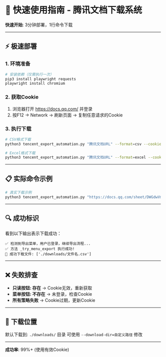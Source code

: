 # 🚀 快速使用指南 - 腾讯文档下载系统

**快速开始**: 3分钟部署，1行命令下载

---

## ⚡ 极速部署

### 1. 环境准备
```bash
# 安装依赖（仅需执行一次）
pip3 install playwright requests
playwright install chromium
```

### 2. 获取Cookie
1. 浏览器打开 https://docs.qq.com/ 并登录
2. 按F12 → Network → 刷新页面 → 复制任意请求的Cookie

### 3. 执行下载
```bash
# CSV格式下载
python3 tencent_export_automation.py "腾讯文档URL" --format=csv --cookies="你的Cookie"

# Excel格式下载  
python3 tencent_export_automation.py "腾讯文档URL" --format=excel --cookies="你的Cookie"
```

---

## 📋 实际命令示例

```bash
# 真实下载示例
python3 tencent_export_automation.py "https://docs.qq.com/sheet/DWGdwVmxyQmh0d29H" --format=csv --cookies="fingerprint=xxx;uid=xxx;DOC_SID=xxx"
```

---

## 🔍 成功标识

看到以下输出表示下载成功：
```
✅ 检测到导出菜单，用户已登录，继续导出流程...
✅ 方法 _try_menu_export 执行成功!
🎉 成功下载文件: ['./downloads/文件名.csv']
```

---

## ❌ 失败排查

- **只读按钮: 存在** → Cookie无效，重新获取
- **菜单按钮: 不存在** → 未登录，检查Cookie
- **所有策略失败** → Cookie过期，更新Cookie

---

## 📁 下载位置

默认下载到: `./downloads/` 目录
可使用 `--download-dir=自定义路径` 修改

---

**成功率**: 99%+ (使用有效Cookie)
